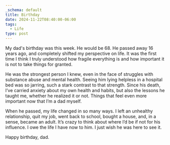 ```yaml
---
_schema: default
title: Birthday
date: 2024-11-22T08:40:00-06:00
tags:
  - Life
type: post
---
```

My dad's birthday was this week. He would be 68. He passed away 16 years ago, and completely shifted my perspective on life. It was the first time I think I truly understood how fragile everything is and how important it is not to take things for granted.

He was the strongest person I knew, even in the face of struggles with substance abuse and mental health. Seeing him lying helpless in a hospital bed was so jarring, such a stark contrast to that strength. Since his death, I’ve carried anxiety about my own health and habits, but also the lessons he taught me, whether he realized it or not. Things that feel even more important now that I’m a dad myself.

When he passed, my life changed in so many ways. I left an unhealthy relationship, quit my job, went back to school, bought a house, and, in a sense, became an adult. It’s crazy to think about where I’d be if not for his influence. I owe the life I have now to him. I just wish he was here to see it.

Happy birthday, dad.